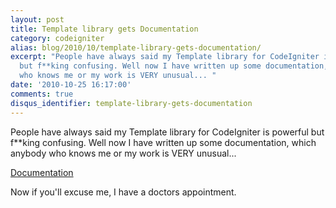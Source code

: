 ```yaml
---
layout: post
title: Template library gets Documentation
category: codeigniter
alias: blog/2010/10/template-library-gets-documentation/
excerpt: "People have always said my Template library for CodeIgniter is powerful
  but f**king confusing. Well now I have written up some documentation, which anybody
  who knows me or my work is VERY unusual... "
date: '2010-10-25 16:17:00'
comments: true
disqus_identifier: template-library-gets-documentation
---
```


People have always said my Template library for CodeIgniter is powerful but f\*\*king confusing. Well now I have written up some documentation, which anybody who knows me or my work is VERY unusual...

[Documentation](http://philsturgeon.co.uk/demos/codeigniter-template/user_guide/)

Now if you'll excuse me, I have a doctors appointment.

